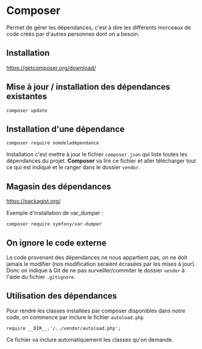 # Composer

Permet de gérer les dépendances, c'est à dire les différents morceaux de code créés par d'autres personnes dont on a besoin.

## Installation 

https://getcomposer.org/download/

## Mise à jour / installation des dépendances existantes

`composer update`

## Installation d'une dépendance

`composer require nomdeladependance`

Installation c'est mettre à jour le fichier `composer.json` qui liste toutes les dépendances du projet. **Composer** va lire ce fichier et aller télécharger tout ce qui est indiqué et le ranger dans le dossier `vendor`.

## Magasin des dépendances

https://packagist.org/

Exemple d'installation de var_dumper : 

`composer require symfony/var-dumper`


## On ignore le code externe

Le code provenant des dépendances ne nous appartient pas, on ne doit jamais le modifier (nos modification seraient écrasées par les mises à jour). Donc on indique à Git de ne pas surveiller/commiter le dossier `vendor` à l'aide du fichier `.gitignore`.

## Utilisation des dépendances

Pour rendre les classes installées par composer disponibles dans notre code, on commence par inclure le fichier `autoload.php`

`require __DIR__.'/../vendor/autoload.php';`

Ce fichier va inclure automatiquement les classes qu'on demande.

